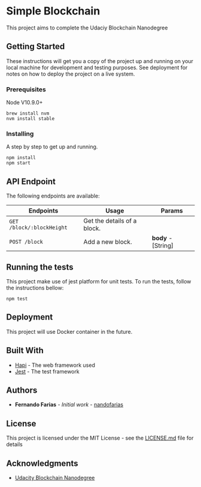 # Simple Blockchain

This project aims to complete the Udaciy Blockchain Nanodegree

## Getting Started

These instructions will get you a copy of the project up and running on your local machine for development and testing purposes. See deployment for notes on how to deploy the project on a live system.

### Prerequisites

Node V10.9.0+

```
brew install nvm
nvm install stable
```

### Installing

A step by step to get up and running.

```
npm install
npm start
```

## API Endpoint

The following endpoints are available:

| Endpoints                 | Usage                       | Params              |
| ------------------------- | --------------------------- | ------------------- |
| `GET /block/:blockHeight` | Get the details of a block. |                     |
| `POST /block`             | Add a new block.            | **body** - [String] |

## Running the tests

This project make use of jest platform for unit tests. To run the tests, follow the instructions bellow:

```
npm test
```

## Deployment

This project will use Docker container in the future.

## Built With

- [Hapi](https://hapijs.com) - The web framework used
- [Jest](https://jestjs.io) - The test framework

## Authors

- **Fernando Farias** - _Initial work_ - [nandofarias](https://github.com/nandofarias)

## License

This project is licensed under the MIT License - see the [LICENSE.md](LICENSE.md) file for details

## Acknowledgments

- [Udacity Blockchain Nanodegree](https://br.udacity.com/course/blockchain-developer-nanodegree--nd1309)
